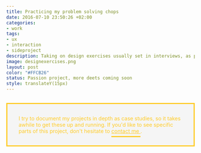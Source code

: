 ```yaml
---
title: Practicing my problem solving chops
date: 2016-07-10 23:50:26 +02:00
categories:
- work
tags:
- ux
- interaction
- sideproject
description: Taking on design exercises usually set in interviews, as personal challenges
image: designexercises.png
layout: post
color: "#FFCB26"
status: Passion project, more deets coming soon
style: translateY(15px)
---
```


<style>

h1, h2, h3, h4, h5, h6, p, blockquote, pre, ul, ol, dl, figure {
    margin-bottom: 15px !important; 
    }

	.box {
		background-color: #f5f5f5;
		color: #FFCB26;
		padding: 30px;
		border: 3px solid #FFCB26;
	}
</style>

<div class="box">
	I try to document my projects in depth as case studies, so it takes awhile to get these up and running. If you'd like to see specific parts of this project, don't hesitate to <a href="mailto:justinmfarrugia@gmail.com" style="color: #FFCB26;
		padding-bottom: 5px;
		border-bottom: 3px solid #FFCB26;">contact me </a>.
</div>

<br>

